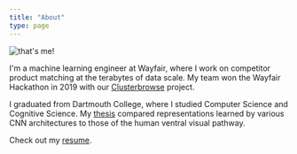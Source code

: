 ```yaml
---
title: "About"
type: page
---
```

![that's me!](/images/about/cara.jpg "that's me!")


I'm a machine learning engineer at Wayfair, where I work on competitor product matching at the terabytes of data scale. My team won the Wayfair Hackathon in 2019 with our [Clusterbrowse](http://caravanuden.com/wf_clusterbrowse/) project.

I graduated from Dartmouth College, where I studied Computer Science and Cognitive Science. My [thesis](/pdfs/about/thesis.pdf) compared representations learned by various CNN architectures to those of the human ventral visual pathway.

Check out my [resume](/pdfs/about/resume.pdf).
